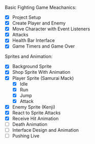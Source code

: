 Basic Fighting Game Meachanics:
- [X] Project Setup
- [X] Create Player and Enemy
- [X] Move Character with Event Listeners
- [X] Attacks
- [X] Health Bar Interface
- [X] Game Timers and Game Over

Sprites and Animation:
- [X] Background Sprite
- [X] Shop Sprite With Animation
- [X] Player Sprite (Samurai Mack)
    - [X] Idle
    - [X] Run
    - [X] Jump
    - [X] Attack
- [X] Enemy Sprite (Kenji)
- [X] React to Sprite Attacks
- [X] Receive Hit Animation
- [ ] Death Animation
- [ ] Interface Design and Animation
- [ ] Pushing Live
